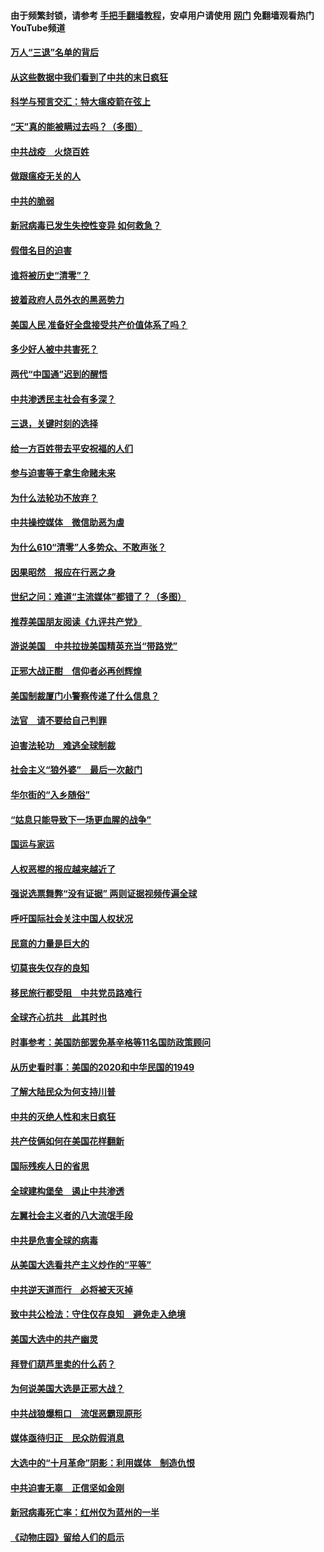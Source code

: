 #### 由于频繁封锁，请参考 [手把手翻墙教程](https://github.com/gfw-breaker/guides/wiki/)，安卓用户请使用 [网门](https://github.com/gfw-breaker/nogfw/blob/master/dl.md?t=01140400) 免翻墙观看热门YouTube频道 

#### [万人“三退”名单的背后](../pages/251/418505.md?t=01140400) 

#### [从这些数据中我们看到了中共的末日疯狂](../pages/251/418420.md?t=01140400) 

#### [科学与预言交汇：特大瘟疫箭在弦上](../pages/251/418266.md?t=01140400) 

#### [“天”真的能被瞒过去吗？（多图）](../pages/251/418308.md?t=01140400) 

#### [中共战疫　火烧百姓](../pages/251/418220.md?t=01140400) 

#### [做跟瘟疫无关的人](../pages/251/418171.md?t=01140400) 

#### [中共的脆弱](../pages/251/418196.md?t=01140400) 

#### [新冠病毒已发生失控性变异 如何救急？](../pages/251/418032.md?t=01140400) 

#### [假借名目的迫害](../pages/251/418055.md?t=01140400) 

#### [谁将被历史“清零”？](../pages/251/417485.md?t=01140400) 

#### [披着政府人员外衣的黑恶势力](../pages/251/417442.md?t=01140400) 

#### [美国人民 准备好全盘接受共产价值体系了吗？](../pages/251/417491.md?t=01140400) 

#### [多少好人被中共害死？](../pages/251/417144.md?t=01140400) 

#### [两代“中国通”迟到的醒悟](../pages/251/417064.md?t=01140400) 

#### [中共渗透民主社会有多深？](../pages/251/417063.md?t=01140400) 

#### [三退，关键时刻的选择](../pages/251/416969.md?t=01140400) 

#### [给一方百姓带去平安祝福的人们](../pages/251/416941.md?t=01140400) 

#### [参与迫害等于拿生命赌未来](../pages/251/416856.md?t=01140400) 

#### [为什么法轮功不放弃？](../pages/251/416864.md?t=01140400) 

#### [中共操控媒体　微信助恶为虐](../pages/251/416724.md?t=01140400) 

#### [为什么610“清零”人多势众、不敢声张？](../pages/251/416632.md?t=01140400) 

#### [因果昭然　报应在行恶之身](../pages/251/416582.md?t=01140400) 

#### [世纪之问：难道“主流媒体”都错了？（多图）](../pages/251/416571.md?t=01140400) 

#### [推荐美国朋友阅读《九评共产党》](../pages/251/416510.md?t=01140400) 

#### [游说美国　中共拉拢美国精英充当“带路党”](../pages/251/416529.md?t=01140400) 

#### [正邪大战正酣　信仰者必再创辉煌](../pages/251/416433.md?t=01140400) 

#### [美国制裁厦门小警察传递了什么信息？](../pages/251/416432.md?t=01140400) 

#### [法官　请不要给自己判罪](../pages/251/416379.md?t=01140400) 

#### [迫害法轮功　难逃全球制裁](../pages/251/416380.md?t=01140400) 

#### [社会主义“狼外婆”　最后一次敲门](../pages/251/416394.md?t=01140400) 

#### [华尔街的“入乡随俗”](../pages/251/416395.md?t=01140400) 

#### [“姑息只能导致下一场更血腥的战争”](../pages/251/416223.md?t=01140400) 

#### [国运与家运](../pages/251/416224.md?t=01140400) 

#### [人权恶棍的报应越来越近了](../pages/251/416276.md?t=01140400) 

#### [强说选票舞弊“没有证据” 两则证据视频传遍全球](../pages/251/416227.md?t=01140400) 

#### [呼吁国际社会关注中国人权状况](../pages/251/416135.md?t=01140400) 

#### [民意的力量是巨大的](../pages/251/416222.md?t=01140400) 

#### [切莫丧失仅存的良知](../pages/251/416134.md?t=01140400) 

#### [移民旅行都受阻　中共党员路难行](../pages/251/416033.md?t=01140400) 

#### [全球齐心抗共　此其时也](../pages/251/415989.md?t=01140400) 

#### [时事参考：美国防部罢免基辛格等11名国防政策顾问](../pages/251/415970.md?t=01140400) 

#### [从历史看时事：美国的2020和中华民国的1949](../pages/251/415949.md?t=01140400) 

#### [了解大陆民众为何支持川普](../pages/251/415950.md?t=01140400) 

#### [中共的灭绝人性和末日疯狂](../pages/251/415944.md?t=01140400) 

#### [共产伎俩如何在美国花样翻新](../pages/251/415908.md?t=01140400) 

#### [国际残疾人日的省思](../pages/251/415849.md?t=01140400) 

#### [全球建构堡垒　遏止中共渗透](../pages/251/415850.md?t=01140400) 

#### [左翼社会主义者的八大流氓手段](../pages/251/415802.md?t=01140400) 

#### [中共是危害全球的病毒](../pages/251/415569.md?t=01140400) 

#### [从美国大选看共产主义炒作的“平等”](../pages/251/415654.md?t=01140400) 

#### [中共逆天道而行　必将被天灭掉](../pages/251/415626.md?t=01140400) 

#### [致中共公检法：守住仅存良知　避免走入绝境](../pages/251/415627.md?t=01140400) 

#### [美国大选中的共产幽灵](../pages/251/415618.md?t=01140400) 

#### [拜登们葫芦里卖的什么药？](../pages/251/415531.md?t=01140400) 

#### [为何说美国大选是正邪大战？](../pages/251/415530.md?t=01140400) 

#### [中共战狼爆粗口　流氓恶霸现原形](../pages/251/415426.md?t=01140400) 

#### [媒体亟待归正　民众防假消息](../pages/251/415402.md?t=01140400) 

#### [大选中的“十月革命”阴影：利用媒体　制造仇恨](../pages/251/415334.md?t=01140400) 

#### [中共迫害无辜　正信坚如金刚](../pages/251/415307.md?t=01140400) 

#### [新冠病毒死亡率：红州仅为蓝州的一半](../pages/251/415164.md?t=01140400) 

#### [《动物庄园》留给人们的启示](../pages/251/415178.md?t=01140400) 

